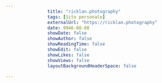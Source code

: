 ---
                title: "ricklan.photography"
                tags: [Sito personale]
                externalUrl: "https://ricklan.photography"
                date: 9946-08-08
                showDate: false
                showAuthor: false
                showReadingTime: false
                showEdit: false
                showLikes: false
                showViews: false
                layoutBackgroundHeaderSpace: false
                ---

